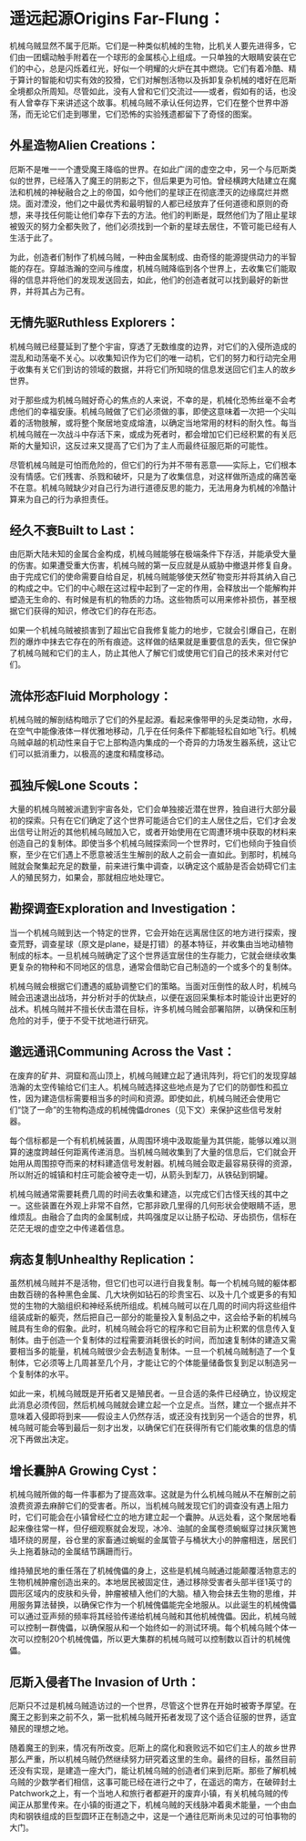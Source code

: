 # 遥远起源Origins Far-Flung：

机械乌贼显然不属于厄斯。它们是一种类似机械的生物，比机关人要先进得多，它们由一团蠕动触手附着在一个球形的金属核心上组成。一只单独的大眼睛安装在它们的中心，总是闪烁着红光，好似一个明耀的火炉在其中燃烧。它们有着冷酷、精于算计的智能和切实有效的狡猾，它们对解刨活物以及拆卸复杂机械的嗜好在厄斯全境都众所周知。尽管如此，没有人曾和它们交流过——或者，假如有的话，也没有人曾幸存下来讲述这个故事。机械乌贼不承认任何边界，它们在整个世界中游荡，而无论它们走到哪里，它们恐怖的实验残遗都留下了奇怪的图案。

## 外星造物Alien Creations：

厄斯不是唯一一个遭受魔王降临的世界。在如此广阔的虚空之中，另一个与厄斯类似的世界，已经落入了魔王的阴影之下，但后果更为可怕。曾经横跨大陆建立在魔法和机械的神秘融合之上的帝国，如今他们的星球正在彻底湮灭的边缘腐烂并燃烧。面对湮没，他们之中最优秀和最明智的人都已经放弃了任何道德和原则的奇想，来寻找任何能让他们幸存下去的方法。他们的判断是，既然他们为了阻止星球被毁灭的努力全都失败了，他们必须找到一个新的星球去居住，不管可能已经有人生活于此了。

为此，创造者们制作了机械乌贼，一种由金属制成、由奇怪的能源提供动力的半智能的存在。穿越浩瀚的空间与维度，机械乌贼降临到各个世界上，去收集它们能取得的信息并将他们的发现发送回去，如此，他们的创造者就可以找到最好的新世界，并将其占为己有。

## 无情先驱Ruthless Explorers：

机械乌贼已经蔓延到了整个宇宙，穿透了无数维度的边界，对它们的入侵所造成的混乱和动荡毫不关心。以收集知识作为它们的唯一动机，它们的努力和行动完全用于收集有关它们到访的领域的数据，并将它们所知晓的信息发送回它们主人的故乡世界。

对于那些成为机械乌贼好奇心的焦点的人来说，不幸的是，机械化恐怖丝毫不会考虑他们的幸福安康。机械乌贼做了它们必须做的事，即使这意味着一次把一个尖叫着的活物肢解，或将整个聚居地变成熔渣，以确定当地常用的材料的耐久性。每当机械乌贼在一次战斗中存活下来，或成为死者时，都会增加它们已经积累的有关厄斯的大量知识，这反过来又提高了它们为了主人而最终征服厄斯的可能性。

尽管机械乌贼是可怕而危险的，但它们的行为并不带有恶意——实际上，它们根本没有情感。它们残害、杀戮和破坏，只是为了收集信息，对这样做所造成的痛苦毫不在意。机械乌贼缺少对自己行为进行道德反思的能力，无法用身为机械的冷酷计算来为自己的行为承担责任。

## 经久不衰Built to Last：

由厄斯大陆未知的金属合金构成，机械乌贼能够在极端条件下存活，并能承受大量的伤害。如果遭受重大伤害，机械乌贼的第一反应就是从威胁中撤退并修复自身。由于完成它们的使命需要自给自足，机械乌贼能够使天然矿物变形并将其纳入自己的构成之中。它们的中心眼在这过程中起到了一定的作用，会释放出一个能解构并塑造无生命的、有时候是有机的物质的力场。这些物质可以用来修补损伤，甚至根据它们获得的知识，修改它们的存在形态。

如果一个机械乌贼被损害到了超出它自我修复能力的地步，它就会引爆自己，在剧烈的爆炸中抹去它存在的所有痕迹。这样做的结果就是重要信息的丢失，但它保护了机械乌贼和它们的主人，防止其他人了解它们或使用它们自己的技术来对付它们。

## 流体形态Fluid Morphology：

机械乌贼的解剖结构暗示了它们的外星起源。看起来像带甲的头足类动物，水母，在空气中能像液体一样优雅地移动，几乎在任何条件下都能轻松自如地飞行。机械乌贼卓越的机动性来自于它上部构造内集成的一个奇异的力场发生器系统，这让它们可以抵消重力，以极高的速度和精度移动。

## 孤独斥候Lone Scouts：

大量的机械乌贼被派遣到宇宙各处，它们会单独接近潜在世界，独自进行大部分最初的探索。只有在它们确定了这个世界可能适合它们的主人居住之后，它们才会发出信号让附近的其他机械乌贼加入它，或者开始使用在它周遭环境中获取的材料来创造自己的复制体。即使当多个机械乌贼探索同一个世界时，它们也倾向于独自侦察，至少在它们遇上不愿意被活生生解剖的敌人之前会一直如此。到那时，机械乌贼就会聚集起充足的数量，前来进行集中调查，以确定这个威胁是否会妨碍它们主人的殖民努力，如果会，那就相应地处理它。

## 勘探调查Exploration and Investigation：

当一个机械乌贼到达一个特定的世界，它会开始在远离居住区的地方进行探索，搜查荒野，调查星球（原文是plane，疑是打错）的基本特征，并收集由当地动植物制成的标本。一旦机械乌贼确定了这个世界适宜居住的生存能力，它就会继续收集更复杂的物种和不同地区的信息，通常会借助它自己制造的一个或多个的复制体。

机械乌贼会根据它们遭遇的威胁调整它们的策略。当面对压倒性的敌人时，机械乌贼会迅速退出战场，并分析对手的优缺点，以便在返回采集标本时能设计出更好的战术。机械乌贼并不擅长伏击潜在目标，许多机械乌贼会部署陷阱，以确保和压制危险的对手，便于不受干扰地进行研究。

## 邈远通讯Communing Across the Vast：

在废弃的矿井、洞窟和高山顶上，机械乌贼建立起了通讯阵列，将它们的发现穿越浩瀚的太空传输给它们主人。机械乌贼选择这些地点是为了它们的防御性和孤立性，因为建造信标需要相当多的时间和资源。即使如此，机械乌贼还会使用它们“饶了一命”的生物构造成的机械傀儡drones（见下文）来保护这些信号发射器。

每个信标都是一个有机机械装置，从周围环境中汲取能量为其供能，能够以难以测算的速度跨越任何距离传递消息。当机械乌贼收集到了大量的信息后，它们就会开始用从周围掠夺而来的材料建造信号发射器。机械乌贼会取走最容易获得的资源，所以附近的城镇和村庄可能会被夺走一切，从箭头到犁刀，从铁砧到铜罐。

机械乌贼通常需要耗费几周的时间去收集和建造，以完成它们古怪天线的其中之一。这些装置在外观上非常不自然，它那非欧几里得的几何形状会使眼睛不适，思维烦乱。由融合了血肉的金属制成，共鸣强度足以让肠子松动、牙齿损伤，信标在茫茫无垠的虚空之中传递着信息。

## 病态复制Unhealthy Replication：

虽然机械乌贼并不是活物，但它们也可以进行自我复制。每一个机械乌贼的躯体都由数百磅的各种黑色金属、几大块例如钻石的珍贵宝石、以及十几个或更多的有知觉的生物的大脑组织和神经系统所组成。机械乌贼可以在几周的时间内将这些组件组装成新的躯壳，然后把自己一部分的能量投入复制品之中，这会给予新的机械乌贼具有生命的假象。此时，机械乌贼会将它的程序和它目前为止积累的信息传入复制体。由于创造一个复制体的过程需要消耗很长的时间，而加速复制体的建造又需要相当多的能量，机械乌贼很少会去制造复制体。一旦一个机械乌贼制造了一个复制体，它必须等上几周甚至几个月，才能让它的个体能量储备恢复到足以制造另一个复制体的水平。

如此一来，机械乌贼既是开拓者又是殖民者。一旦合适的条件已经确立，协议规定此消息必须传回，然后机械乌贼就会建立起一个立足点。当然，建立一个据点并不意味着入侵即将到来——假设主人仍然存活，或还没有找到另一个适合的世界，机械乌贼可能会等到最后一刻才出发，以确保它们在获得所有它们能收集的信息的情况下再做出决定。

## 增长囊肿A Growing Cyst：

机械乌贼所做的每一件事都为了提高效率。这就是为什么机械乌贼从不在解剖之前浪费资源去麻醉它们的受害者。所以，当机械乌贼发现它们的调查没有遇上阻力时，它们可能会在小镇曾经伫立的地方建立起一个囊肿。从远处看，这个聚居地看起来像往常一样，但仔细观察就会发现，冰冷、油腻的金属卷须蜿蜒穿过抹灰篱笆墙环绕的房屋，谷仓里的家畜通过蜿蜒的金属管子与桶状大小的肿瘤相连，居民们头上拖着脉动的金属结节蹒跚而行。

维持殖民地的重任落在了机械傀儡的身上，这些是机械乌贼通过能颠覆活物意志的生物机械肿瘤创造出来的。本地居民被固定住，通过移除受害者头部半径1英寸的圆形区域内的皮肤和头骨，肿瘤被植入他们的大脑。植入物会抹去生物的思维，并用服务算法替换，以确保它作为一个机械傀儡能完全地服从。以此诞生的机械傀儡可以通过亚声频的频率将其经验传递给机械乌贼和其他机械傀儡。因此，机械乌贼可以控制一群傀儡，以确保服从和一个始终如一的测试环境。每个机械乌贼个体一次可以控制20个机械傀儡，所以更大集群的机械乌贼可以控制数以百计的机械傀儡。

## 厄斯入侵者The Invasion of Urth：

厄斯只不过是机械乌贼造访过的一个世界，尽管这个世界在开始时被寄予厚望。在魔王之影到来之前不久，第一批机械乌贼开拓者发现了这个适合征服的世界，适宜殖民的理想之地。

随着魔王的到来，情况有所改变。厄斯上的腐化和衰败远不如它们主人的故乡世界那么严重，所以机械乌贼仍然继续努力研究着这里的生命。最终的目标，虽然目前还没有实现，是建造一座大门，能让机械乌贼的创造者们来到厄斯。那些了解机械乌贼的少数学者们相信，这事可能已经在进行之中了，在遥远的南方，在破碎封土Patchwork之上，有一个当地人和旅行者都避开的废弃小镇，有关机械乌贼的传闻正从那里传来。在小镇的街道之下，机械乌贼的天线脉冲着奥术能量，一个由血肉和钢铁组成的巨型圆环正在制造之中，这是一个通往厄斯尚未见过的可怕事物的大门。
